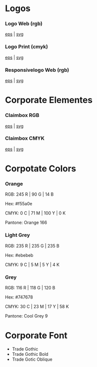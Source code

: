 # Logos
### Logo Web (rgb)
[eps](https://github.com/matthiasmeierkoch/CI/blob/master/Logos/internezzo/internezzo_logo_rgb.eps) | [svg](https://github.com/matthiasmeierkoch/CI/blob/master/Logos/internezzo/internezzo_logo_rgb.svg)

### Logo Print (cmyk)
[eps](https://github.com/matthiasmeierkoch/CI/blob/master/Logos/internezzo/internezzo_logo_cmyk.eps) | [svg](https://github.com/matthiasmeierkoch/CI/blob/master/Logos/internezzo/internezzo_logo_cmyk.svg)

### Responsivelogo Web (rgb)
[eps](https://github.com/matthiasmeierkoch/CI/blob/master/Logos/internezzo/symbol_rgb.eps) | [svg](https://github.com/matthiasmeierkoch/CI/blob/master/Logos/internezzo/symbol_rgb.svg)

# Corporate Elementes

### Claimbox RGB
[eps](https://github.com/matthiasmeierkoch/CI/blob/master/Logos/internezzo/claim_rgb.eps) | [svg](https://github.com/matthiasmeierkoch/CI/blob/master/Logos/internezzo/claim_rgb.svg)

### Claimbox CMYK
[eps](https://github.com/matthiasmeierkoch/CI/blob/master/Logos/internezzo/claim_cmyk.eps) | [svg](https://github.com/matthiasmeierkoch/CI/blob/master/Logos/internezzo/claim_cmyk.svg)

# Corpotate Colors
### Orange

RGB: 245 R | 90 G | 14 B

Hex: #f55a0e

CMYK: 0 C | 71 M | 100 Y | 0 K

Pantone: Orange 166

### Light Grey
RGB: 235 R | 235 G | 235 B

Hex: #ebebeb

CMYK: 9 C | 5 M | 5 Y | 4 K

### Grey
RGB: 116 R | 118 G | 120 B

Hex: #747678

CMYK: 30 C | 23 M | 17 Y | 58 K

Pantone: Cool Grey 9 

# Corporate Font
* Trade Gothic
* Trade Gothic Bold
* Trade Gotic Oblique
